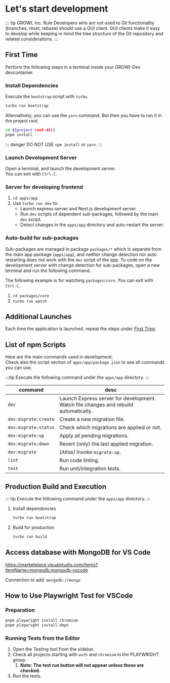 # Let's start development

::: tip GROWI, Inc. Rule
Developers who are not used to Git functionality (branches, reset, rebase) should use a GUI client.
GUI clients make it easy to develop while keeping in mind the tree structure of the Git repository and related considerations.
:::

## First Time

Perform the following steps in a terminal inside your GROWI-Dev devcontainer.

### Install Dependencies

Execute the `bootstrap` script with `turbo`.

``` bash
turbo run bootstrap
```

Alternatively, you can use the `yarn` command. But then you have to run it in the project root.

``` bash
cd ${project root dir}
pnpm install
```

::: danger
DO NOT USE `npm install` or `yarn`.
:::


### Launch Development Server

Open a terminal, and launch the development server.  
You can exit with `Ctrl-C`.

### Server for developing frontend

1. `cd apps/app`
1. Use `turbo run dev` to:
   - Launch express server and Next.js development server.
   - Run `dev` scripts of dependent sub-packages, followed by the main `dev` script.
   - Detect changes in the `apps/app` directory and auto-restart the server.

### Auto-build for sub-packages

Sub-packages are managed in package `packages/*` which is separate from the main app package (`apps/app`),
and neither change detection nor auto restarting does not work with the `dev` script of the app.
To code on the development server with change detection for sub-packages, open a new terminal and run the following command.

The following example is for watching `packages/core`. You can exit with `Ctrl-C`.

1. `cd packages/core`
1. `turbo run watch`


## Additional Launches

Each time the application is launched, repeat the steps under [First Time](#first-time).

## List of npm Scripts

Here are the main commands used in development.  
Check also the script section of `apps/app/package.json`
to see all commands you can use.

:::tip
Execute the following command under the `apps/app` directory.
:::

|command|desc|
|--|--|
|`dev`|Launch Express server for development.<br>Watch file changes and rebuild automatically.|
|`dev:migrate:create`|Create a new migration file.|
|`dev:migrate:status`|Check which migrations are applied or not.|
|`dev:migrate:up`|Apply all pending migrations.|
|`dev:migrate:down`|Revert (only) the last applied migration.|
|`dev:migrate`|*[Alias]* Invoke `migrate:up`.|
|`lint`|Run code linting.|
|`test`|Run unit/integration tests.|


## Production Build and Execution

::: tip
Execute the following command under the `apps/app` directory.
:::

1. Install dependencies

    ```bash
    turbo run bootstrap
    ```

1. Build for production

    ```bash
    turbo run build
    ```


## Access database with MongoDB for VS Code

<https://marketplace.visualstudio.com/items?itemName=mongodb.mongodb-vscode>

Connection to add: `mongodb://mongo`


## How to Use Playwright Test for VSCode

### Preparation

```bash
pnpm playwright install chromium
pnpm playwright install-deps
```

### Running Tests from the Editor

1. Open the Testing tool from the sidebar.
1. Check all projects starting with `auth` and `chromium` in the PLAYWRIGHT group.
    1. **Note: The test run button will not appear unless these are checked.**
1. Run the tests.
